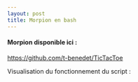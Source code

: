 ```yaml
---
layout: post
title: Morpion en bash 
---
```


#### __Morpion disponible ici :__
https://github.com/t-benedet/TicTacToe


Visualisation du fonctionnement du script :
